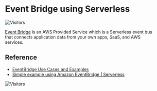# Event Bridge using Serverless

![Visitors](https://api.visitorbadge.io/api/visitors?path=aasisodiya.iac.serverless.event-bridge&labelColor=%23ffa500&countColor=%23263759&labelStyle=upper)

[Event Bridge](https://console.aws.amazon.com/events/home?region=us-east-1#/) is an AWS Provided Service which is a Serverless event bus that connects application data from your own apps, SaaS, and AWS services.

## Reference

- [EventBridge Use Cases and Examples](https://serverless.com/blog/eventbridge-use-cases-and-tutorial/)
- [Simple example using Amazon EventBridge | Serverless](https://www.youtube.com/watch?v=VYtBXdf53b4)

![Visitors](https://api.visitorbadge.io/api/visitors?path=aasisodiya.iac&labelColor=%23ffa500&countColor=%23263759&labelStyle=upper)
